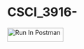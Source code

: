 # CSCI_3916-

[<img src="https://run.pstmn.io/button.svg" alt="Run In Postman" style="width: 128px; height: 32px;">](https://thong-dang-0719.postman.co/collection/41738630-13a021ee-2aa9-41eb-9391-6cd570945a85?source=rip_markdown&active-environment=41738630-4a3d5a32-32f2-44ce-83ac-e7eff01783ea)